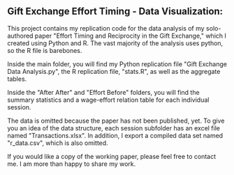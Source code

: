 ## Gift Exchange Effort Timing - Data Visualization:

This project contains my replication code for the data analysis of my solo-authored paper "Effort Timing and Reciprocity in the Gift Exchange," which I created using Python and R. The vast majority of the analysis uses python, so the R file is barebones.

Inside the main folder, you will find my Python replication file "Gift Exchange Data Analysis.py", the R replication file, "stats.R", as well as the aggregate tables.

Inside the "After After" and "Effort Before" folders, you will find the summary statistics and a wage-effort relation table for each individual session. 

The data is omitted because the paper has not been published, yet. To give you an idea of the data structure, each session subfolder has an excel file named "Transactions.xlsx". In addition, I export a compiled data set named "r\_data.csv", which is also omitted.

If you would like a copy of the working paper, please feel free to contact me. I am more than happy to share my work.

